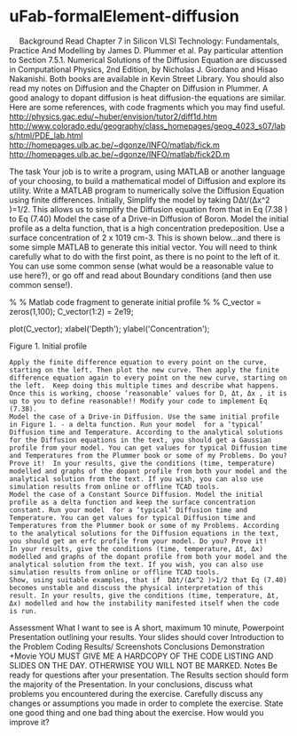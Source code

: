 # uFab-formalElement-diffusion
 
 
Background
Read Chapter 7 in Silicon VLSI Technology: Fundamentals, Practice And Modelling by James D. Plummer et al. Pay particular attention to Section 7.5.1. Numerical Solutions of the Diffusion Equation are discussed in Computational Physics, 2nd Edition, by Nicholas J. Giordano and Hisao Nakanishi. Both books are available in Kevin Street Library. You should also read my notes on Diffusion and the Chapter on Diffusion in Plummer. 
A good analogy to dopant diffusion is heat diffusion-the equations are similar. Here are some references, with code fragments which you may find useful.
 http://physics.gac.edu/~huber/envision/tutor2/diff1d.htm
http://www.colorado.edu/geography/class_homepages/geog_4023_s07/labs/html/PDE_lab.html
http://homepages.ulb.ac.be/~dgonze/INFO/matlab/fick.m
http://homepages.ulb.ac.be/~dgonze/INFO/matlab/fick2D.m

The task
Your job is to write a program, using MATLAB or another language of your choosing, to build a mathematical model of Diffusion and explore its utility. 
	Write a MATLAB program to numerically solve the Diffusion Equation using finite differences. Initially, Simplify the model by taking     DΔt/(Δx^2 )=1/2. This allows us to simplify the Diffusion equation from that in Eq (7.38 ) to Eq (7.40)
	Model the case of a Drive-in Diffusion of Boron. Model the initial profile as a delta function, that is a high concentration predeposition. Use a surface concentration of 2 x 1019 cm-3. This is shown below…and there is some simple MATLAB to generate this initial vector. You will need to think carefully what to do with the first point, as there is no point to the left of it. You can use some common sense (what would be a reasonable value to use here?), or go off and read about Boundary conditions (and then use common sense!). 
 
%
% Matlab code fragment to generate initial profile 
%
%
C_vector = zeros(1,100);
C_vector(1:2) = 2e19;
 
plot(C_vector);
xlabel('Depth');
ylabel('Concentration');
 
Figure 1. Initial profile

	Apply the finite difference equation to every point on the curve, starting on the left. Then plot the new curve. Then apply the finite difference equation again to every point on the new curve, starting on the left.  Keep doing this multiple times and describe what happens.
	Once this is working, choose ‘reasonable’ values for D, Δt, Δx , it is up to you to define reasonable!! Modify your code to implement Eq (7.38). 
	Model the case of a Drive-in Diffusion. Use the same initial profile  in Figure 1. - a delta function. Run your model  for a ‘typical’ Diffusion time and Temperature. According to the analytical solutions for the Diffusion equations in the text, you should get a Gaussian profile from your model. You can get values for typical Diffusion time and Temperatures from the Plummer book or some of my Problems. Do you? Prove it!  In your results, give the conditions (time, temperature) modelled and graphs of the dopant profile from both your model and the analytical solution from the text. If you wish, you can also use simulation results from online or offline TCAD tools. 
	Model the case of a Constant Source Diffusion. Model the initial profile as a delta function and keep the surface concentration constant. Run your model  for a ‘typical’ Diffusion time and Temperature. You can get values for typical Diffusion time and Temperatures from the Plummer book or some of my Problems. According to the analytical solutions for the Diffusion equations in the text, you should get an erfc profile from your model. Do you? Prove it!
	In your results, give the conditions (time, temperature, Δt, Δx) modelled and graphs of the dopant profile from both your model and the analytical solution from the text. If you wish, you can also use simulation results from online or offline TCAD tools. 
	Show, using suitable examples, that if  DΔt/(Δx^2 )>1/2 that Eq (7.40) becomes unstable and discuss the physical interpretation of this result. In your results, give the conditions (time, temperature, Δt, Δx) modelled and how the instability manifested itself when the code is run. 

Assessment 
 What I want to see is 
A short, maximum 10 minute, Powerpoint Presentation outlining your results. Your slides should cover 
	Introduction to the Problem
	Coding
	Results/ Screenshots
	Conclusions
	Demonstration +Movie
YOU MUST GIVE ME A HARDCOPY OF THE CODE LISTING AND SLIDES ON THE DAY. OTHERWISE YOU WILL NOT BE MARKED.
Notes
Be ready for questions after your presentation. The Results section should form the majority of the Presentation. In your conclusions, discuss what problems you encountered during the exercise. Carefully discuss any changes or assumptions you made in order to complete the exercise. State one good thing and one bad thing about the exercise.  How would you improve it?  

